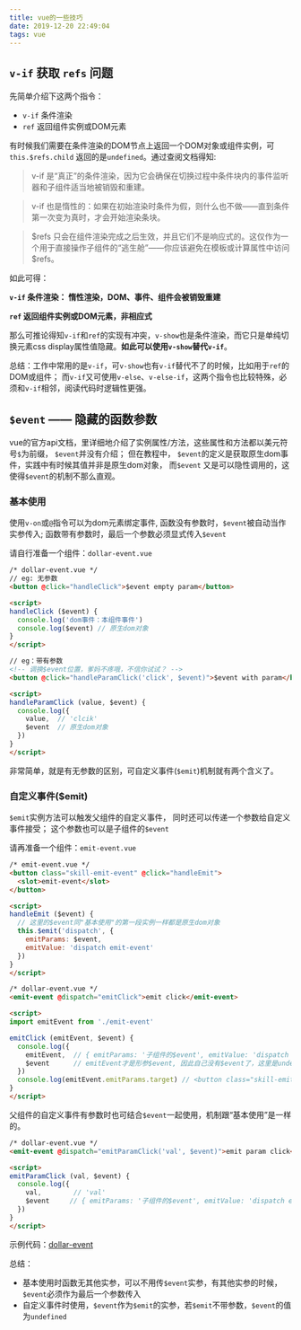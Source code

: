 ```yaml
---
title: vue的一些技巧
date: 2019-12-20 22:49:04
tags: vue
---
```


## `v-if` 获取 `refs` 问题

先简单介绍下这两个指令：
- `v-if` 条件渲染
- `ref` 返回组件实例或DOM元素

有时候我们需要在条件渲染的DOM节点上返回一个DOM对象或组件实例，可`this.$refs.child` 返回的是`undefined`。通过查阅文档得知:

> v-if 是“真正”的条件渲染，因为它会确保在切换过程中条件块内的事件监听器和子组件适当地被销毁和重建。

> v-if 也是惰性的：如果在初始渲染时条件为假，则什么也不做——直到条件第一次变为真时，才会开始渲染条块。

> $refs 只会在组件渲染完成之后生效，并且它们不是响应式的。这仅作为一个用于直接操作子组件的“逃生舱”——你应该避免在模板或计算属性中访问 $refs。

如此可得：

**`v-if` 条件渲染： 惰性渲染，DOM、事件、组件会被销毁重建**

**`ref` 返回组件实例或DOM元素，非相应式**

<!-- more -->

那么可推论得知`v-if`和`ref`的实现有冲突，`v-show`也是条件渲染，而它只是单纯切换元素css display属性值隐藏。**如此可以使用`v-show`替代`v-if`**。

总结：工作中常用的是`v-if`，可`v-show`也有`v-if`替代不了的时候，比如用于`ref`的DOM或组件；
而`v-if`又可使用`v-else`、`v-else-if`，这两个指令也比较特殊，必须和`v-if`相邻，阅读代码时逻辑性更强。

## `$event` —— 隐藏的函数参数

vue的官方api文档，里详细地介绍了实例属性/方法，这些属性和方法都以美元符号`$`为前缀， `$event`并没有介绍；
但在教程中， `$event`的定义是获取原生dom事件，实践中有时候其值并非是原生dom对象，
而`$event` 又是可以隐性调用的，这使得`$event`的机制不那么直观。

### 基本使用

使用`v-on`或`@`指令可以为dom元素绑定事件,
函数没有参数时，`$event`被自动当作实参传入;
函数带有参数时，最后一个参数必须显式传入`$event`

请自行准备一个组件：`dollar-event.vue`

```html
/* dollar-event.vue */
// eg: 无参数
<button @click="handleClick">$event empty param</button>

<script>
handleClick ($event) {
  console.log('dom事件：本组件事件')
  console.log($event) // 原生dom对象
}
</script>

// eg：带有参数
<!-- 调换$event位置，爹妈不疼哦，不信你试试？ -->
<button @click="handleParamClick('click', $event)">$event with param</button>

<script>
handleParamClick (value, $event) {
  console.log({
    value,  // 'clcik'
    $event  // 原生dom对象
  })
}
</script>
```

非常简单，就是有无参数的区别，可自定义事件(`$emit`)机制就有两个含义了。

### 自定义事件($emit)

`$emit`实例方法可以触发父组件的自定义事件，
同时还可以传递一个参数给自定义事件接受；
这个参数也可以是子组件的`$event`

请再准备一个组件：`emit-event.vue`

```html
/* emit-event.vue */
<button class="skill-emit-event" @click="handleEmit">
  <slot>emit-event</slot>
</button>

<script>
handleEmit ($event) {
  // 这里的$event同"基本使用"的第一段实例一样都是原生dom对象
  this.$emit('dispatch', {
    emitParams: $event,
    emitValue: 'dispatch emit-event'
  })
}
</script>

/* dollar-event.vue */
<emit-event @dispatch="emitClick">emit click</emit-event>

<script>
import emitEvent from './emit-event'

emitClick (emitEvent, $event) {
  console.log({
    emitEvent,  // { emitParams: '子组件的$event', emitValue: 'dispatch emit-event' }
    $event      // emitEvent才是形参$event, 因此自己没有$event了，这里是undefined
  })
  console.log(emitEvent.emitParams.target) // <button class="skill-emit-event">
}
</script>
```

父组件的自定义事件有参数时也可结合`$event`一起使用，机制跟“基本使用”是一样的。

```html
/* dollar-event.vue */
<emit-event @dispatch="emitParamClick('val', $event)">emit param click</emit-event>

<script>
emitParamClick (val, $event) {
  console.log({
    val,        // 'val'
    $event     // { emitParams: '子组件的$event', emitValue: 'dispatch emit-event' }
  })
}
</script>
```

示例代码：[dollar-event](https://github.com/Fifth-Patient/vue-skill/tree/master/src/views/skill/dollar-event)

总结：
- 基本使用时函数无其他实参，可以不用传`$event`实参，有其他实参的时候，`$event`必须作为最后一个参数传入
- 自定义事件时使用，`$event`作为`$emit`的实参，若`$emit`不带参数，`$event`的值为`undefined`

